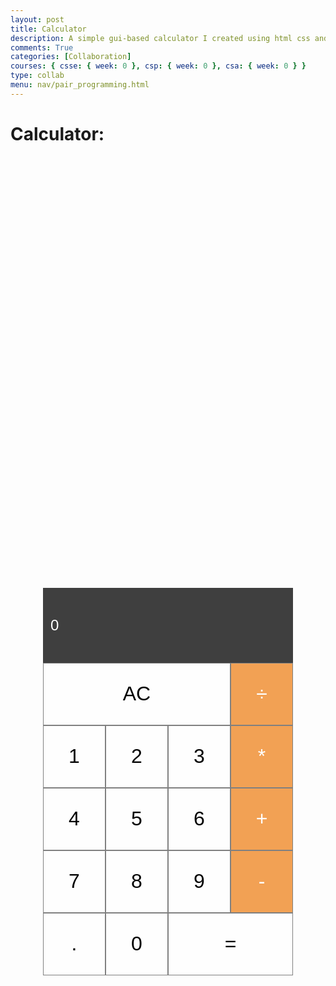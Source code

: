 ```yaml
---
layout: post
title: Calculator
description: A simple gui-based calculator I created using html css and javascript.
comments: True
categories: [Collaboration]
courses: { csse: { week: 0 }, csp: { week: 0 }, csa: { week: 0 } }
type: collab
menu: nav/pair_programming.html
---
```


# Calculator:

<head>
  <meta charset="UTF-8">
  <meta name="viewport" content="width=device-width, initial-scale=1.0">
  <title>Tanuj's Calculator</title>
  <style>
    button {
      cursor: pointer;
      font-size: 2rem;
      border: 1px solid grey;
      outline: none;
      background-color: rgba(255, 255, 255, .75);
    }
    button:hover {
      background-color: grey;
    }
    .operator {
      background-color: #f2a154;
      color: white;
    }
    .calculator {
      display: grid;
      justify-content: center;
      align-content: center;
      min-height: 50vh;
      grid-template-columns: repeat(4, 100px);
      grid-template-rows: minmax(120px, auto) repeat(5, 100px);
    }
    .two-spaces {
      grid-column: span 2;
    }
    .three-spaces {
      grid-column: span 3;
    }
    .display {
      grid-column: 1 / -1;
      background-color: rgba(0, 0, 0, .75);
      display: flex;
      align-items: flex-end;
      justify-content: space-around;
      flex-direction: column;
      padding: 10px;
      word-wrap: break-word;
      word-break: break-all;
    }
    input {
      width: 100%;
      border: none;
      font-size: 1.5rem;
      background-color: transparent;
      color: white;
    }
  </style>
</head>

<body>
  <div class="calculator">
    <div class="display">
      <input type="text" id="result" value="0" disabled>
    </div>
    <button id="clear" class="three-spaces" onclick="clearDisplay()">AC</button>
    <button class="operator" onclick="appendSymbol('/')">÷</button>
    <button onclick="appendSymbol('1')">1</button>
    <button onclick="appendSymbol('2')">2</button>
    <button onclick="appendSymbol('3')">3</button>
    <button class="operator" onclick="appendSymbol('*')">*</button>
    <button onclick="appendSymbol('4')">4</button>
    <button onclick="appendSymbol('5')">5</button>
    <button onclick="appendSymbol('6')">6</button>
    <button class="operator" onclick="appendSymbol('+')">+</button>
    <button onclick="appendSymbol('7')">7</button>
    <button onclick="appendSymbol('8')">8</button>
    <button onclick="appendSymbol('9')">9</button>
    <button class="operator" onclick="appendSymbol('-')">-</button>
    <button onclick="appendSymbol('.')">.</button>
    <button onclick="appendSymbol('0')">0</button>
    <button id="equals" class="two-spaces" onclick="calculate()">=</button>
  </div>
  <script>
    let currentInput = '';
    function appendSymbol(symbol) {
      currentInput += symbol;
      updateDisplay(currentInput);
    }
    function calculate() {
      try {
        const result = eval(currentInput);
        updateDisplay(result);
        currentInput = result.toString();
      } catch (error) {
        updateDisplay('Error');
        currentInput = '';
      }
    }
    function clearDisplay() {
      currentInput = '';
      updateDisplay('0');
    }
    function updateDisplay(content) {
      document.getElementById('result').value = content;
    }

  </script>
</body>

<script src="https://utteranc.es/client.js"
        repo="student2"
        issue-term="pathname"
        theme="github-light"
        crossorigin="anonymous"
        async>
</script>
